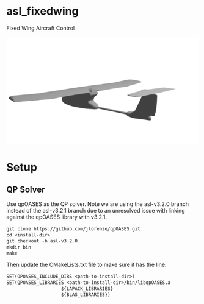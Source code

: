 # asl_fixedwing
Fixed Wing Aircraft Control

![Fixed Wing Image](./img/fixedwing.gif)

# Setup

## QP Solver
Use qpOASES as the QP solver. Note we are using the asl-v3.2.0 branch instead of the asl-v3.2.1 branch due to an unresolved issue with linking against the qpOASES library with v3.2.1.

```
git clone https://github.com/jlorenze/qpOASES.git
cd <install-dir>
git checkout -b asl-v3.2.0
mkdir bin
make
```

Then update the CMakeLists.txt file to make sure it has the line:
```
SET(QPOASES_INCLUDE_DIRS <path-to-install-dir>)
SET(QPOASES_LIBRARIES <path-to-install-dir>/bin/libqpOASES.a
					${LAPACK_LIBRARIES}
					${BLAS_LIBRARIES})
```
